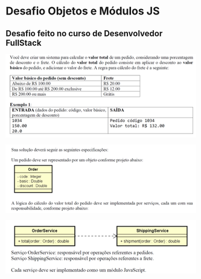 # Desafio Objetos e Módulos JS

## Desafio feito no curso de Desenvolvedor FullStack

![](https://github.com/anderson-aguiar/desafioObjModJS/blob/main/assets/Screenshot%202023-09-01%20154617.png)

![](https://github.com/anderson-aguiar/desafioObjModJS/blob/main/assets/Screenshot%202023-09-01%20154714.png)

![](https://github.com/anderson-aguiar/desafioObjModJS/blob/main/assets/Screenshot%202023-09-01%20154731.png)


